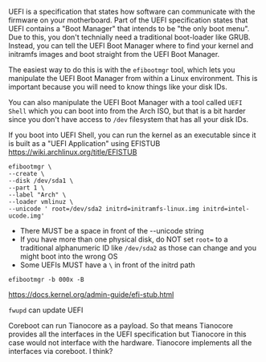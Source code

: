 UEFI is a specification that states how software can communicate with the firmware on your motherboard. Part of the UEFI specification states that UEFI contains a "Boot Manager" that intends to be "the only boot menu". Due to this, you don't technially need a traditional boot-loader like GRUB. Instead, you can tell the UEFI Boot Manager where to find your kernel and initramfs images and boot straight from the UEFI Boot Manager.

The easiest way to do this is with the `efibootmgr` tool, which lets you manipulate the UEFI Boot Manager from within a Linux environment. This is important because you will need to know things like your disk IDs.

You can also manipulate the UEFI Boot Manager with a tool called `UEFI Shell` which you can boot into from the Arch ISO, but that is a bit harder since you don't have access to `/dev` filesystem that has all your disk IDs. 

If you boot into UEFI Shell, you can run the kernel as an executable since it is built as a "UEFI Application" using EFISTUB
https://wiki.archlinux.org/title/EFISTUB

```
efibootmgr \
--create \
--disk /dev/sda1 \
--part 1 \
--label "Arch" \
--loader vmlinuz \
--unicode ' root=/dev/sda2 initrd=initramfs-linux.img initrd=intel-ucode.img'
```

* There MUST be a space in front of the --unicode string
* If you have more than one physical disk, do NOT set `root=` to a traditional alphanumeric ID like `/dev/sda2` as those can change and you might boot into the wrong OS
* Some UEFIs MUST have a `\` in front of the initrd path

`efibootmgr -b 000x -B`


https://docs.kernel.org/admin-guide/efi-stub.html

`fwupd` can update UEFI


Coreboot can run Tianocore as a payload. So that means Tianocore provides all the interfaces in the UEFI specification but Tianocore in this case would not interface with the hardware. Tianocore implements all the interfaces via coreboot. I think?

